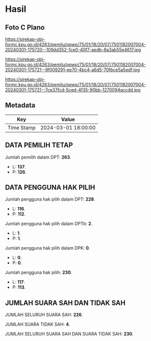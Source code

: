 # Hasil

## Foto C Plano

https://sirekap-obj-formc.kpu.go.id/4263/pemilu/ppwp/75/01/18/20/07/7501182007004-20240301-175720--109dd352-1ce0-40f7-aedb-8a3ab55e4617.jpg

https://sirekap-obj-formc.kpu.go.id/4263/pemilu/ppwp/75/01/18/20/07/7501182007004-20240301-175721--9f009291-ee70-4bc4-a6d5-70fbce5a5edf.jpg

https://sirekap-obj-formc.kpu.go.id/4263/pemilu/ppwp/75/01/18/20/07/7501182007004-20240301-175721--7ce37fcd-5ced-4f35-90bb-1270094accdd.jpg


## Metadata

| Key        | Value               |
| ---------- | ------------------- |
| Time Stamp | 2024-03-01 18:00:00 |


## DATA PEMILIH TETAP

Jumlah pemilih dalam DPT: **263**.
 * L: **137**.
 * P: **126**.

## DATA PENGGUNA HAK PILIH

Jumlah pengguna hak pilih dalam DPT: **228**.
 * L: **116**.
 * P: **112**.

Jumlah pengguna hak pilih dalam DPTb: **2**.
 * L: **1**.
 * P: **1**.

Jumlah pengguna hak pilih dalam DPK: **0**.
 * L: **0**.
 * P: **0**.

Jumlah pengguna hak pilih: **230**.
 * L: **117**.
 * P: **113**.

## JUMLAH SUARA SAH DAN TIDAK SAH

JUMLAH SELURUH SUARA SAH: **226**.

JUMLAH SUARA TIDAK SAH: **4**.

JUMLAH SELURUH SUARA SAH DAN SUARA TIDAK SAH: **230**.


